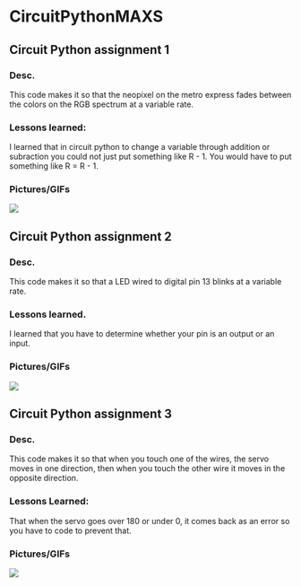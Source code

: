 # CircuitPythonMAXS
## Circuit Python assignment 1
### Desc.
This code makes it so that the neopixel on the metro express fades between the colors on the RGB spectrum at a variable rate.
### Lessons learned:
I learned that in circuit python to change a variable through addition or subraction you could not just put something like R - 1. You would have to put something like R = R - 1.
### Pictures/GIFs
![](RGBepicgamerGIF.gif)
## Circuit Python assignment 2
### Desc.
This code makes it so that a LED wired to digital pin 13 blinks at a variable rate.
### Lessons learned.
I learned that you have to determine whether your pin is an output or an input.
### Pictures/GIFs
![](LEDBlinkGIF.gif)
## Circuit Python assignment 3
### Desc.
This code makes it so that when you touch one of the wires, the servo moves in one direction, then when you touch the other wire it moves in the opposite direction.
### Lessons Learned:
That when the servo goes over 180 or under 0, it comes back as an error so you have to code to prevent that.
### Pictures/GIFs
![](CAPtouchSERVOGIF.gif)
